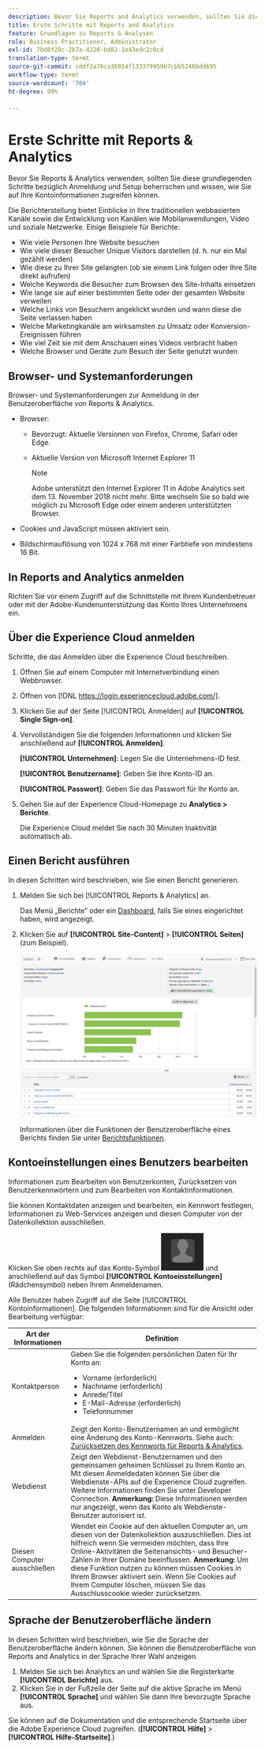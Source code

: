 ```yaml
---
description: Bevor Sie Reports and Analytics verwenden, sollten Sie diese grundlegenden Schritte bezüglich Anmeldung und Setup beherrschen und wissen, wie Sie auf Ihre Kontoinformationen zugreifen können.
title: Erste Schritte mit Reports and Analytics
feature: Grundlagen zu Reports & Analysen
role: Business Practitioner, Administrator
exl-id: 7bd8f28c-2b7a-4220-bd82-1e43edc2c0cd
translation-type: tm+mt
source-git-commit: cddf2a76ca36914f133379959b7cbb5246bdd695
workflow-type: tm+mt
source-wordcount: '704'
ht-degree: 99%

---
```


# Erste Schritte mit Reports &amp; Analytics

Bevor Sie Reports &amp; Analytics verwenden, sollten Sie diese grundlegenden Schritte bezüglich Anmeldung und Setup beherrschen und wissen, wie Sie auf Ihre Kontoinformationen zugreifen können.

Die Berichterstellung bietet Einblicke in Ihre traditionellen webbasierten Kanäle sowie die Entwicklung von Kanälen wie Mobilanwendungen, Video und soziale Netzwerke. Einige Beispiele für Berichte:

* Wie viele Personen Ihre Website besuchen
* Wie viele dieser Besucher Unique Visitors darstellen (d. h. nur ein Mal gezählt werden)
* Wie diese zu Ihrer Site gelangten (ob sie einem Link folgen oder Ihre Site direkt aufrufen)
* Welche Keywords die Besucher zum Browsen des Site-Inhalts einsetzen
* Wie lange sie auf einer bestimmten Seite oder der gesamten Website verweilen
* Welche Links von Besuchern angeklickt wurden und wann diese die Seite verlassen haben
* Welche Marketingkanäle am wirksamsten zu Umsatz oder Konversion-Ereignissen führen
* Wie viel Zeit sie mit dem Anschauen eines Videos verbracht haben
* Welche Browser und Geräte zum Besuch der Seite genutzt wurden

## Browser- und Systemanforderungen

Browser- und Systemanforderungen zur Anmeldung in der Benutzeroberfläche von Reports &amp; Analytics.

* Browser:

   * Bevorzugt: Aktuelle Versionen von Firefox, Chrome, Safari oder Edge.
   * Aktuelle Version von Microsoft Internet Explorer 11

      >[!NOTE]
      >
      >Adobe unterstützt den Internet Explorer 11 in Adobe Analytics seit dem 13. November 2018 nicht mehr. Bitte wechseln Sie so bald wie möglich zu Microsoft Edge oder einem anderen unterstützten Browser.

* Cookies und JavaScript müssen aktiviert sein.
* Bildschirmauflösung von 1024 x 768 mit einer Farbtiefe von mindestens 16 Bit.

## In Reports and Analytics anmelden

Richten Sie vor einem Zugriff auf die Schnittstelle mit Ihrem Kundenbetreuer oder mit der Adobe-Kundenunterstützung das Konto Ihres Unternehmens ein.

## Über die Experience Cloud anmelden

Schritte, die das Anmelden über die Experience Cloud beschreiben.

1. Öffnen Sie auf einem Computer mit Internetverbindung einen Webbrowser.
1. Öffnen von [!DNL https://login.experiencecloud.adobe.com/].
1. Klicken Sie auf der Seite [!UICONTROL Anmelden] auf **[!UICONTROL Single Sign-on]**.
1. Vervollständigen Sie die folgenden Informationen und klicken Sie anschließend auf **[!UICONTROL Anmelden]**.

   **[!UICONTROL Unternehmen]**: Legen Sie die Unternehmens-ID fest.

   **[!UICONTROL Benutzername]**: Geben Sie Ihre Konto-ID an.

   **[!UICONTROL Passwort]**: Geben Sie das Passwort für Ihr Konto an.
1. Gehen Sie auf der Experience Cloud-Homepage zu **Analytics > Berichte**.

   Die Experience Cloud meldet Sie nach 30 Minuten Inaktivität automatisch ab.

## Einen Bericht ausführen

In diesen Schritten wird beschrieben, wie Sie einen Bericht generieren.

1. Melden Sie sich bei [!UICONTROL Reports &amp; Analytics] an.

   Das Menü „Berichte“ oder ein [Dashboard](/help/analyze/reports-analytics/dashboard.md), falls Sie eines eingerichtet haben, wird angezeigt.

1. Klicken Sie auf **[!UICONTROL Site-Content]** > **[!UICONTROL Seiten]** (zum Beispiel).

   ![](assets/pages_report.png)

   Informationen über die Funktionen der Benutzeroberfläche eines Berichts finden Sie unter [Berichtsfunktionen](/help/analyze/reports-analytics/overview/report-overview.md).

## Kontoeinstellungen eines Benutzers bearbeiten

Informationen zum Bearbeiten von Benutzerkonten, Zurücksetzen von Benutzerkennwörtern und zum Bearbeiten von Kontaktinformationen.

Sie können Kontaktdaten anzeigen und bearbeiten, ein Kennwort festlegen, Informationen zu Web-Services anzeigen und diesen Computer von der Datenkollektion ausschließen.

Klicken Sie oben rechts auf das Konto-Symbol ![](assets/account.png) und anschließend auf das Symbol **[!UICONTROL Kontoeinstellungen]** (Rädchensymbol) neben Ihrem Anmeldenamen.

Alle Benutzer haben Zugriff auf die Seite [!UICONTROL Kontoinformationen]. Die folgenden Informationen sind für die Ansicht oder Bearbeitung verfügbar:

| Art der Informationen | Definition |
| --- | --- |
| Kontaktperson | Geben Sie die folgenden persönlichen Daten für Ihr Konto an:<ul><li>Vorname (erforderlich)</li><li>Nachname (erforderlich)</li><li>Anrede/Titel</li><li>E-Mail-Adresse (erforderlich)</li><li>Telefonnummer</li></ul> |
| Anmelden | Zeigt den Konto-Benutzernamen an und ermöglicht eine Änderung des Konto-Kennworts. Siehe auch: [Zurücksetzen des Kennworts für Reports &amp; Analytics](https://experienceleague.adobe.com/docs/analytics/technotes/troubleshoot-login.html?lang=de). |
| Webdienst | Zeigt den Webdienst-Benutzernamen und den gemeinsamen geheimen Schlüssel zu Ihrem Konto an. Mit diesen Anmeldedaten können Sie über die Webdienste-APIs auf die Experience Cloud zugreifen. Weitere Informationen finden Sie unter Developer Connection. **Anmerkung:** Diese Informationen werden nur angezeigt, wenn das Konto als Webdienste-Benutzer autorisiert ist. |
| Diesen Computer ausschließen | Wendet ein Cookie auf den aktuellen Computer an, um diesen von der Datenkollektion auszuschließen. Dies ist hilfreich wenn Sie vermeiden möchten, dass Ihre Online-Aktivitäten die Seitenansichts- und Besucher-Zahlen in Ihrer Domäne beeinflussen. **Anmerkung:** Um diese Funktion nutzen zu können müssen Cookies in Ihrem Browser aktiviert sein. Wenn Sie Cookies auf Ihrem Computer löschen, müssen Sie das Ausschlusscookie wieder zurücksetzen. |

## Sprache der Benutzeroberfläche ändern

In diesen Schritten wird beschrieben, wie Sie die Sprache der Benutzeroberfläche ändern können. Sie können die Benutzeroberfläche von Reports and Analytics in der Sprache Ihrer Wahl anzeigen.

1. Melden Sie sich bei Analytics an und wählen Sie die Registerkarte **[!UICONTROL Berichte]** aus.
1. Klicken Sie in der Fußzeile der Seite auf die aktive Sprache im Menü **[!UICONTROL Sprache]** und wählen Sie dann Ihre bevorzugte Sprache aus.

Sie können auf die Dokumentation und die entsprechende Startseite über die Adobe Experience Cloud zugreifen. (**[!UICONTROL Hilfe]** > **[!UICONTROL Hilfe-Startseite]**.)
